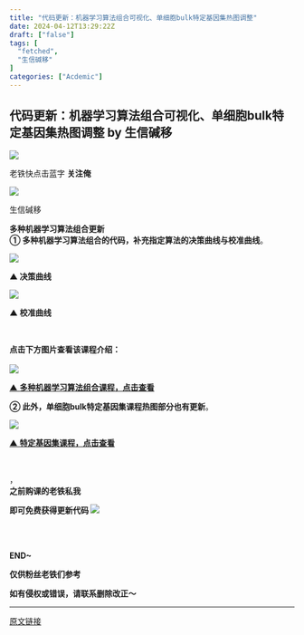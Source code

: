 ```yaml
---
title: "代码更新：机器学习算法组合可视化、单细胞bulk特定基因集热图调整"
date: 2024-04-12T13:29:22Z
draft: ["false"]
tags: [
  "fetched",
  "生信碱移"
]
categories: ["Acdemic"]
---
```

代码更新：机器学习算法组合可视化、单细胞bulk特定基因集热图调整 by 生信碱移
------
<div><section data-tool="markdown编辑器" data-website="https://markdown.com.cn/editor"><section powered-by="xiumi.us"><section><section powered-by="xiumi.us"><section><section><section powered-by="xiumi.us"><section><section powered-by="xiumi.us"><section><img data-imgfileid="100008757" data-ratio="1.0324675324675325" data-src="https://mmbiz.qpic.cn/mmbiz_gif/lN9Tp5oiaqHFn9Rg6MwMU3ukMR9ROPh7bf7QWHEMwhUBUwSUKFsV8oK9noHic3jLaeJVQewHJcLq1cTXVAat35Tw/640?wx_fmt=gif&amp;wxfrom=5&amp;wx_lazy=1" data-type="gif" data-w="154" src="https://mmbiz.qpic.cn/mmbiz_gif/lN9Tp5oiaqHFn9Rg6MwMU3ukMR9ROPh7bf7QWHEMwhUBUwSUKFsV8oK9noHic3jLaeJVQewHJcLq1cTXVAat35Tw/640?wx_fmt=gif&amp;wxfrom=5&amp;wx_lazy=1"></section></section></section></section></section><section><section powered-by="xiumi.us"><section><p>老铁快点击蓝字 <strong>关注俺</strong></p></section></section></section><section><section powered-by="xiumi.us"><section><section powered-by="xiumi.us"><section><img data-imgfileid="100008755" data-ratio="1.0324675324675325" data-src="https://mmbiz.qpic.cn/mmbiz_gif/lN9Tp5oiaqHFn9Rg6MwMU3ukMR9ROPh7bf7QWHEMwhUBUwSUKFsV8oK9noHic3jLaeJVQewHJcLq1cTXVAat35Tw/640?wx_fmt=gif&amp;wxfrom=5&amp;wx_lazy=1" data-type="gif" data-w="154" src="https://mmbiz.qpic.cn/mmbiz_gif/lN9Tp5oiaqHFn9Rg6MwMU3ukMR9ROPh7bf7QWHEMwhUBUwSUKFsV8oK9noHic3jLaeJVQewHJcLq1cTXVAat35Tw/640?wx_fmt=gif&amp;wxfrom=5&amp;wx_lazy=1"></section></section></section></section></section></section></section></section></section><section powered-by="xiumi.us"><section data-mpa-powered-by="yiban.io" data-style='white-space: normal; max-width: 100%; letter-spacing: 0.544px; text-size-adjust: auto; background-color: rgb(255, 255, 255); font-family: "Helvetica Neue", Helvetica, "Hiragino Sans GB", "Microsoft YaHei", Arial, sans-serif; box-sizing: border-box !important; overflow-wrap: break-word !important;'><section><section data-id="85660" data-custom="rgb(117, 117, 118)" data-color="rgb(117, 117, 118)"><section data-style="margin-top: 2em; padding-top: 0.5em; padding-bottom: 0.5em; max-width: 100%; border-style: solid none; text-decoration: inherit; border-top-color: rgb(204, 204, 204); border-bottom-color: rgb(204, 204, 204); border-top-width: 1px; border-bottom-width: 1px; box-sizing: border-box !important; overflow-wrap: break-word !important;"><p><span>生信碱移</span></p><section><strong>多种机器学习算法组合更新</strong></section></section></section></section></section></section><section><span><strong>① 多种机器学习算法组合的代码，补充指定算法的决策曲线与校准曲线</strong>。</span></section><p><img data-galleryid="" data-imgfileid="100008931" data-ratio="0.93125" data-s="300,640" data-src="https://mmbiz.qpic.cn/sz_mmbiz_png/LvUIqvYKCeVpzCbWy4YZl5VP5ibIOrSsj2bnyQwnvDz1cVlz7qotNajGcxXPad6eicqm7NfNgicn9XFOvpKVIJQpg/640?wx_fmt=png&amp;from=appmsg" data-type="png" data-w="800" src="https://mmbiz.qpic.cn/sz_mmbiz_png/LvUIqvYKCeVpzCbWy4YZl5VP5ibIOrSsj2bnyQwnvDz1cVlz7qotNajGcxXPad6eicqm7NfNgicn9XFOvpKVIJQpg/640?wx_fmt=png&amp;from=appmsg"></p><p><strong>▲ 决策曲线</strong></p><p><img data-galleryid="" data-imgfileid="100008933" data-ratio="1.0218281036834924" data-s="300,640" data-src="https://mmbiz.qpic.cn/sz_mmbiz_png/LvUIqvYKCeVpzCbWy4YZl5VP5ibIOrSsj7mp4jslDiak7ejvbfIOcxn3NbIC71rIbicfD6mSyCvdibicMFLe4LSBIgg/640?wx_fmt=png&amp;from=appmsg" data-type="png" data-w="733" src="https://mmbiz.qpic.cn/sz_mmbiz_png/LvUIqvYKCeVpzCbWy4YZl5VP5ibIOrSsj7mp4jslDiak7ejvbfIOcxn3NbIC71rIbicfD6mSyCvdibicMFLe4LSBIgg/640?wx_fmt=png&amp;from=appmsg"></p><section><strong>▲ 校准曲线</strong></section><p><span><br></span></p><section><span><strong><span>点击下方图片查看该课程介绍</span></strong></span><strong><span>：</span></strong></section><section><strong><span><br></span></strong></section><section><a target="_blank" href="http://mp.weixin.qq.com/s?__biz=MzkyNTIzMzYyMA==&amp;mid=2247490932&amp;idx=1&amp;sn=77b00f1068fda99aef3c8da107701e76&amp;chksm=c1c8e5cff6bf6cd933f796f88e9ad01ad8ab21f3a347417aa3fa7f5dc95fc87334eb9d856b15&amp;scene=21#wechat_redirect" textvalue="你已选中了添加链接的内容" linktype="text" imgurl="" imgdata="null" data-itemshowtype="0" tab="innerlink" data-linktype="1"><span><img data-galleryid="" data-imgfileid="100008934" data-ratio="1.4517684887459807" data-s="300,640" data-src="https://mmbiz.qpic.cn/sz_mmbiz_png/LvUIqvYKCeVpzCbWy4YZl5VP5ibIOrSsj4mNPKe7fQN5WGnGCypuhB3oXvFGuchj3VD34ZCc2qretD73l2IU5cA/640?wx_fmt=png&amp;from=appmsg" data-type="png" data-w="622" src="https://mmbiz.qpic.cn/sz_mmbiz_png/LvUIqvYKCeVpzCbWy4YZl5VP5ibIOrSsj4mNPKe7fQN5WGnGCypuhB3oXvFGuchj3VD34ZCc2qretD73l2IU5cA/640?wx_fmt=png&amp;from=appmsg"></span></a><p><a target="_blank" href="http://mp.weixin.qq.com/s?__biz=MzkyNTIzMzYyMA==&amp;mid=2247490932&amp;idx=1&amp;sn=77b00f1068fda99aef3c8da107701e76&amp;chksm=c1c8e5cff6bf6cd933f796f88e9ad01ad8ab21f3a347417aa3fa7f5dc95fc87334eb9d856b15&amp;scene=21#wechat_redirect" textvalue="你已选中了添加链接的内容" linktype="text" imgurl="" imgdata="null" data-itemshowtype="0" tab="innerlink" data-linktype="2">▲ <strong>多种机器学习算法组合课程，点击查看</strong></a></p></section><p><span><strong>② 此外，单细胞bulk特定基因集课程热图部分也有更新</strong><span>。</span></span></p><p><a target="_blank" href="http://mp.weixin.qq.com/s?__biz=MzkyNTIzMzYyMA==&amp;mid=2247489388&amp;idx=1&amp;sn=e9e04e2d4df5111ac9835dc296b646d6&amp;chksm=c1c8efd7f6bf66c194866ce564c1ed01f1ae232a85f8b8e9c11f620ea9dc6a30e51f6e7b4667&amp;scene=21#wechat_redirect" textvalue="‍‍▲ 多种机器学习算法组合的代码点击查看" linktype="text" imgurl="" imgdata="null" data-itemshowtype="0" tab="innerlink" data-linktype="1"><span><span><img data-imgfileid="100008937" data-ratio="0.5370370370370371" data-src="https://mmbiz.qpic.cn/mmbiz_png/LvUIqvYKCeXE9sX0AIo9Gl4KJ1zoZqmwUYM305cqGu600fkn4aRrHibLeNReDI5Fwn2LXJKgUicuLyRoJJgQAicGQ/640?wx_fmt=other&amp;tp=webp&amp;wxfrom=5&amp;wx_lazy=1&amp;wx_co=1" data-w="1080" src="https://mmbiz.qpic.cn/mmbiz_png/LvUIqvYKCeXE9sX0AIo9Gl4KJ1zoZqmwUYM305cqGu600fkn4aRrHibLeNReDI5Fwn2LXJKgUicuLyRoJJgQAicGQ/640?wx_fmt=other&amp;tp=webp&amp;wxfrom=5&amp;wx_lazy=1&amp;wx_co=1"></span></span><span><span></span></span><span></span></a></p><p><a target="_blank" href="http://mp.weixin.qq.com/s?__biz=MzkyNTIzMzYyMA==&amp;mid=2247489388&amp;idx=1&amp;sn=e9e04e2d4df5111ac9835dc296b646d6&amp;chksm=c1c8efd7f6bf66c194866ce564c1ed01f1ae232a85f8b8e9c11f620ea9dc6a30e51f6e7b4667&amp;scene=21#wechat_redirect" textvalue="‍‍▲ 多种机器学习算法组合的代码点击查看" linktype="text" imgurl="" imgdata="null" data-itemshowtype="0" tab="innerlink" data-linktype="2">▲ <strong>特定基因集课程，点击查看</strong></a></p><a target="_blank" href="http://mp.weixin.qq.com/s?__biz=MzkyNTIzMzYyMA==&amp;mid=2247490932&amp;idx=1&amp;sn=77b00f1068fda99aef3c8da107701e76&amp;chksm=c1c8e5cff6bf6cd933f796f88e9ad01ad8ab21f3a347417aa3fa7f5dc95fc87334eb9d856b15&amp;scene=21#wechat_redirect" textvalue="你已选中了添加链接的内容" linktype="text" imgurl="" imgdata="null" data-itemshowtype="0" tab="innerlink" data-linktype="2"><p><br></p></a><span>，</span><section><strong><span>之前购课的老铁私我</span></strong></section><p><strong><span>即可免费获得更新代码</span></strong><strong><span> <img data-ratio="1" data-src="https://res.wx.qq.com/t/wx_fed/we-emoji/res/v1.3.10/assets/newemoji/Yellowdog.png" data-w="128" src="https://res.wx.qq.com/t/wx_fed/we-emoji/res/v1.3.10/assets/newemoji/Yellowdog.png"></span></strong></p><p><br></p><section><mp-common-profile data-id="MzkyNTIzMzYyMA==" data-pluginname="mpprofile" data-headimg="http://mmbiz.qpic.cn/mmbiz_png/LvUIqvYKCeXYZNMxRMnjiaicO2a27jDZ2FgQga8TdeQcsGRJRIn2IInkKtfcbbMXOBSViaPXpTOBulUlNzd11pzow/0?wx_fmt=png" data-nickname="生信碱移" data-alias="liudoufu307" data-signature="春来秋至，分享我的所见与所识" data-from="2" data-weuitheme="light"></mp-common-profile></section><section><br></section><section><strong><span>EN</span></strong><span><strong><span>D</span></strong></span><strong><span>~</span></strong><br></section><p><span><span><strong>仅供粉</strong><strong>丝老</strong></span><strong>铁们</strong><span><strong>参考</strong></span></span></p><p><span><strong><span>如有侵权</span></strong><strong><span>或错误，请联系删除改正～</span></strong></span></p></section><p><mp-style-type data-value="3"></mp-style-type></p></div>  
<hr>
<a href="https://mp.weixin.qq.com/s/qExft2Z9s0vziEIIZHU0Eg",target="_blank" rel="noopener noreferrer">原文链接</a>
